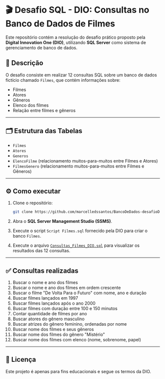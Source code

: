 # 🎬 Desafio SQL - DIO: Consultas no Banco de Dados de Filmes

Este repositório contém a resolução do desafio prático proposto pela **Digital Innovation One (DIO)**, utilizando **SQL Server** como sistema de gerenciamento de banco de dados.

## 📄 Descrição

O desafio consiste em realizar 12 consultas SQL sobre um banco de dados fictício chamado `Filmes`, que contém informações sobre:

- Filmes
- Atores
- Gêneros
- Elenco dos filmes
- Relação entre filmes e gêneros

---

## 🗂️ Estrutura das Tabelas

- `Filmes`  
- `Atores`  
- `Generos`  
- `ElencoFilme` (relacionamento muitos-para-muitos entre Filmes e Atores)  
- `FilmesGenero` (relacionamento muitos-para-muitos entre Filmes e Gêneros)

---

## ⚙️ Como executar

1. Clone o repositório:
   ```bash
   git clone https://github.com/marcelledssantos/BancoDeDados-desafioDio.git
   ```

2. Abra o **SQL Server Management Studio (SSMS)**.

3. Execute o script `Script Filmes.sql` fornecido pela DIO para criar o banco `Filmes`.

4. Execute o arquivo [`Consultas_Filmes_DIO.sql`](./Consultas_Filmes_DIO.sql) para visualizar os resultados das 12 consultas.

---

## ✅ Consultas realizadas

1. Buscar o nome e ano dos filmes  
2. Buscar o nome e ano dos filmes em ordem crescente  
3. Buscar o filme "De Volta Para o Futuro" com nome, ano e duração  
4. Buscar filmes lançados em 1997  
5. Buscar filmes lançados após o ano 2000  
6. Buscar filmes com duração entre 100 e 150 minutos  
7. Contar quantidade de filmes por ano  
8. Buscar atores do gênero masculino  
9. Buscar atrizes do gênero feminino, ordenadas por nome  
10. Buscar nome dos filmes e seus gêneros  
11. Buscar nome dos filmes do gênero "Mistério"  
12. Buscar nome dos filmes com elenco (nome, sobrenome, papel)

---


## 📘 Licença

Este projeto é apenas para fins educacionais e segue os termos da DIO.
